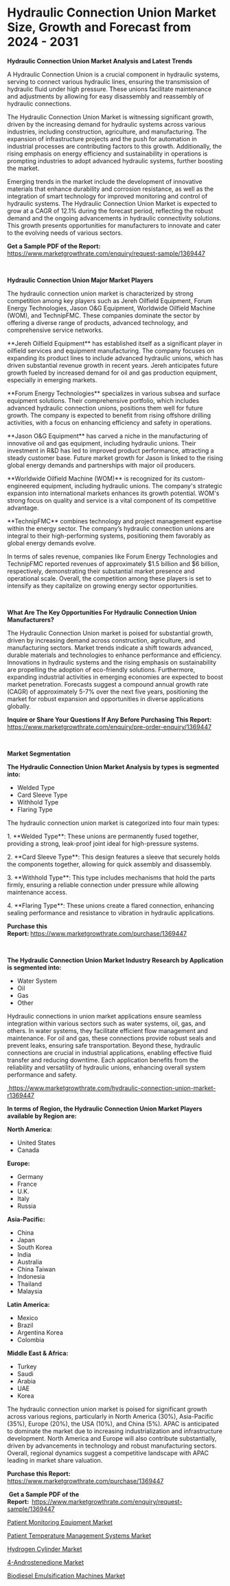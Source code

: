 <p><h1>Hydraulic Connection Union Market Size, Growth and Forecast from 2024 - 2031</h1></p><p><strong>Hydraulic Connection Union Market Analysis and Latest Trends</strong></p>
<p><p>A Hydraulic Connection Union is a crucial component in hydraulic systems, serving to connect various hydraulic lines, ensuring the transmission of hydraulic fluid under high pressure. These unions facilitate maintenance and adjustments by allowing for easy disassembly and reassembly of hydraulic connections. </p><p>The Hydraulic Connection Union Market is witnessing significant growth, driven by the increasing demand for hydraulic systems across various industries, including construction, agriculture, and manufacturing. The expansion of infrastructure projects and the push for automation in industrial processes are contributing factors to this growth. Additionally, the rising emphasis on energy efficiency and sustainability in operations is prompting industries to adopt advanced hydraulic systems, further boosting the market.</p><p>Emerging trends in the market include the development of innovative materials that enhance durability and corrosion resistance, as well as the integration of smart technology for improved monitoring and control of hydraulic systems. The Hydraulic Connection Union Market is expected to grow at a CAGR of 12.1% during the forecast period, reflecting the robust demand and the ongoing advancements in hydraulic connectivity solutions. This growth presents opportunities for manufacturers to innovate and cater to the evolving needs of various sectors.</p></p>
<p><strong>Get a Sample PDF of the Report:&nbsp;</strong> <a href="https://www.marketgrowthrate.com/enquiry/request-sample/1369447">https://www.marketgrowthrate.com/enquiry/request-sample/1369447</a></p>
<p>&nbsp;</p>
<p><strong>Hydraulic Connection Union Major Market Players</strong></p>
<p><p>The hydraulic connection union market is characterized by strong competition among key players such as Jereh Oilfield Equipment, Forum Energy Technologies, Jason O&G Equipment, Worldwide Oilfield Machine (WOM), and TechnipFMC. These companies dominate the sector by offering a diverse range of products, advanced technology, and comprehensive service networks.</p><p>**Jereh Oilfield Equipment** has established itself as a significant player in oilfield services and equipment manufacturing. The company focuses on expanding its product lines to include advanced hydraulic unions, which has driven substantial revenue growth in recent years. Jereh anticipates future growth fueled by increased demand for oil and gas production equipment, especially in emerging markets.</p><p>**Forum Energy Technologies** specializes in various subsea and surface equipment solutions. Their comprehensive portfolio, which includes advanced hydraulic connection unions, positions them well for future growth. The company is expected to benefit from rising offshore drilling activities, with a focus on enhancing efficiency and safety in operations.</p><p>**Jason O&G Equipment** has carved a niche in the manufacturing of innovative oil and gas equipment, including hydraulic unions. Their investment in R&D has led to improved product performance, attracting a steady customer base. Future market growth for Jason is linked to the rising global energy demands and partnerships with major oil producers.</p><p>**Worldwide Oilfield Machine (WOM)** is recognized for its custom-engineered equipment, including hydraulic unions. The company's strategic expansion into international markets enhances its growth potential. WOM's strong focus on quality and service is a vital component of its competitive advantage.</p><p>**TechnipFMC** combines technology and project management expertise within the energy sector. The company’s hydraulic connection unions are integral to their high-performing systems, positioning them favorably as global energy demands evolve.</p><p>In terms of sales revenue, companies like Forum Energy Technologies and TechnipFMC reported revenues of approximately $1.5 billion and $6 billion, respectively, demonstrating their substantial market presence and operational scale. Overall, the competition among these players is set to intensify as they capitalize on growing energy sector opportunities.</p></p>
<p>&nbsp;</p>
<p><strong>What Are The Key Opportunities For Hydraulic Connection Union Manufacturers?</strong></p>
<p><p>The Hydraulic Connection Union market is poised for substantial growth, driven by increasing demand across construction, agriculture, and manufacturing sectors. Market trends indicate a shift towards advanced, durable materials and technologies to enhance performance and efficiency. Innovations in hydraulic systems and the rising emphasis on sustainability are propelling the adoption of eco-friendly solutions. Furthermore, expanding industrial activities in emerging economies are expected to boost market penetration. Forecasts suggest a compound annual growth rate (CAGR) of approximately 5-7% over the next five years, positioning the market for robust expansion and opportunities in diverse applications globally.</p></p>
<p><strong>Inquire or Share Your Questions If Any Before Purchasing This Report:</strong> <a href="https://www.marketgrowthrate.com/enquiry/pre-order-enquiry/1369447">https://www.marketgrowthrate.com/enquiry/pre-order-enquiry/1369447</a></p>
<p>&nbsp;</p>
<p><strong>Market Segmentation</strong></p>
<p><strong>The Hydraulic Connection Union Market Analysis by types is segmented into:</strong></p>
<p><ul><li>Welded Type</li><li>Card Sleeve Type</li><li>Withhold Type</li><li>Flaring Type</li></ul></p>
<p><p>The hydraulic connection union market is categorized into four main types: </p><p>1. **Welded Type**: These unions are permanently fused together, providing a strong, leak-proof joint ideal for high-pressure systems.</p><p>2. **Card Sleeve Type**: This design features a sleeve that securely holds the components together, allowing for quick assembly and disassembly.</p><p>3. **Withhold Type**: This type includes mechanisms that hold the parts firmly, ensuring a reliable connection under pressure while allowing maintenance access.</p><p>4. **Flaring Type**: These unions create a flared connection, enhancing sealing performance and resistance to vibration in hydraulic applications.</p></p>
<p><strong>Purchase this Report:&nbsp;</strong><a href="https://www.marketgrowthrate.com/purchase/1369447">https://www.marketgrowthrate.com/purchase/1369447</a></p>
<p>&nbsp;</p>
<p><strong>The Hydraulic Connection Union Market Industry Research by Application is segmented into:</strong></p>
<p><ul><li>Water System</li><li>Oil</li><li>Gas</li><li>Other</li></ul></p>
<p><p>Hydraulic connections in union market applications ensure seamless integration within various sectors such as water systems, oil, gas, and others. In water systems, they facilitate efficient flow management and maintenance. For oil and gas, these connections provide robust seals and prevent leaks, ensuring safe transportation. Beyond these, hydraulic connections are crucial in industrial applications, enabling effective fluid transfer and reducing downtime. Each application benefits from the reliability and versatility of hydraulic unions, enhancing overall system performance and safety.</p></p>
<p><a href="https://www.marketgrowthrate.com/hydraulic-connection-union-market-r1369447">&nbsp;https://www.marketgrowthrate.com/hydraulic-connection-union-market-r1369447</a></p>
<p><strong>In terms of Region, the Hydraulic Connection Union Market Players available by Region are:</strong></p>
<p>
    <p> <strong> North America: </strong>
        <ul>
            <li>United States</li>
            <li>Canada</li>
        </ul>
        </p> 
    <p> <strong> Europe: </strong>
        <ul>
            <li>Germany</li>
            <li>France</li>
            <li>U.K.</li>
            <li>Italy</li>
            <li>Russia</li>
        </ul>
        </p> 
    <p> <strong> Asia-Pacific: </strong>
        <ul>
            <li>China</li>
            <li>Japan</li>
            <li>South Korea</li>
            <li>India</li>
            <li>Australia</li>
            <li>China Taiwan</li>
            <li>Indonesia</li>
            <li>Thailand</li>
            <li>Malaysia</li>
        </ul>
        </p> 
    <p> <strong> Latin America: </strong>
        <ul>
            <li>Mexico</li>
            <li>Brazil</li>
            <li>Argentina Korea</li>
            <li>Colombia</li>
        </ul>
        </p> 
    <p> <strong> Middle East & Africa: </strong>
        <ul>
            <li>Turkey</li>
            <li>Saudi</li>
            <li>Arabia</li>
            <li>UAE</li>
            <li>Korea</li>
        </ul>
    </p>
    </p>
<p><p>The hydraulic connection union market is poised for significant growth across various regions, particularly in North America (30%), Asia-Pacific (35%), Europe (20%), the USA (10%), and China (5%). APAC is anticipated to dominate the market due to increasing industrialization and infrastructure development. North America and Europe will also contribute substantially, driven by advancements in technology and robust manufacturing sectors. Overall, regional dynamics suggest a competitive landscape with APAC leading in market share valuation.</p></p>
<p><strong>Purchase this Report: </strong><a href="https://www.marketgrowthrate.com/purchase/1369447">https://www.marketgrowthrate.com/purchase/1369447</a></p>
<p>&nbsp;<strong>Get a Sample PDF of the Report:&nbsp;&nbsp;</strong><a href="https://www.marketgrowthrate.com/enquiry/request-sample/1369447">https://www.marketgrowthrate.com/enquiry/request-sample/1369447</a></p>
<p><strong></strong></p>
<p><p><a href="https://www.linkedin.com/pulse/market-trends-global-patient-monitoring-equipment-forecast-l7hvc">Patient Monitoring Equipment Market</a></p><p><a href="https://www.linkedin.com/pulse/global-patient-temperature-management-systems-market-uxjmc">Patient Temperature Management Systems Market</a></p><p><a href="https://medium.com/@samiaahmed980/hydrogen-cylinder-market-emerging-trends-and-future-prospects-for-period-from-2024-to-2031-44a54743ab14">Hydrogen Cylinder Market</a></p><p><a href="https://issuu.com/reportprime-2/docs/4-androstenedione-market-size-2030._952813de755d7a">4-Androstenedione Market</a></p><p><a href="https://github.com/jordond5lezama/Market-Research-Report-List-1/blob/main/biodiesel-emulsification-machines-market.md">Biodiesel Emulsification Machines Market</a></p></p>